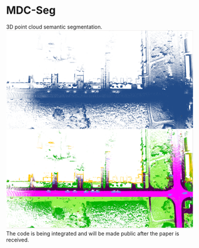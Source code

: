 # MDC-Seg
3D point cloud semantic segmentation.
![image](https://github.com/OYgreat-river/MDC-Seg/blob/main/pictures/GitHub.png)
The code is being integrated and will be made public after the paper is received.
